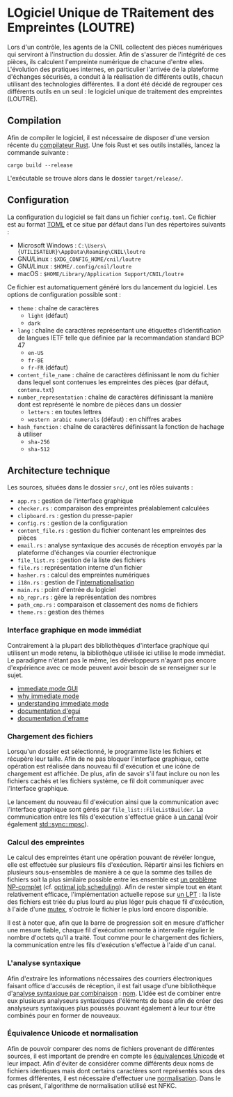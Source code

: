 # LOgiciel Unique de TRaitement des Empreintes (LOUTRE)

Lors d'un contrôle, les agents de la CNIL collectent des pièces numériques qui serviront à l'instruction du dossier. Afin de s'assurer de l'intégrité de ces pièces, ils calculent l'empreinte numérique de chacune d'entre elles. L'évolution des pratiques internes, en particulier l'arrivée de la plateforme d'échanges sécurisés, a conduit à la réalisation de différents outils, chacun utilisant des technologies différentes. Il a dont été décidé de regrouper ces différents outils en un seul : le logiciel unique de traitement des empreintes (LOUTRE).


## Compilation

Afin de compiler le logiciel, il est nécessaire de disposer d'une version récente du [compilateur Rust](https://www.rust-lang.org/tools/install). Une fois Rust et ses outils installés, lancez la commande suivante :

```
cargo build --release
```

L'exécutable se trouve alors dans le dossier `target/release/`.


## Configuration

La configuration du logiciel se fait dans un fichier `config.toml`. Ce fichier est au format [TOML](https://toml.io/fr/) et ce situe par défaut dans l’un des répertoires suivants :

- Microsoft Windows : `C:\Users\{UTILISATEUR}\AppData\Roaming\CNIL\loutre`
- GNU/Linux : `$XDG_CONFIG_HOME/cnil/loutre`
- GNU/Linux : `$HOME/.config/cnil/loutre`
- macOS : `$HOME/Library/Application Support/CNIL/loutre`

Ce fichier est automatiquement généré lors du lancement du logiciel. Les options de configuration possible sont :

- `theme` : chaîne de caractères
  * `light` (défaut)
  * `dark`
- `lang` : chaîne de caractères représentant une étiquettes d’identification de langues IETF telle que définiee par la recommandation standard BCP 47
  * `en-US`
  * `fr-BE`
  * `fr-FR` (défaut)
- `content_file_name` : chaîne de caractères définissant le nom du fichier dans lequel sont contenues les empreintes des pièces (par défaut, `contenu.txt`)
- `number_representation` : chaîne de caractères définissant la manière dont est représenté le nombre de pièces dans un dossier
  * `letters` : en toutes lettres
  * `western arabic numerals` (défaut) : en chiffres arabes
- `hash_function` : chaîne de caractères définissant la fonction de hachage à utiliser
  * `sha-256`
  * `sha-512`


## Architecture technique

Les sources, situées dans le dossier `src/`, ont les rôles suivants :

- `app.rs` : gestion de l'interface graphique
- `checker.rs` : comparaison des empreintes préalablement calculées
- `clipboard.rs` : gestion du presse-papier
- `config.rs` : gestion de la configuration
- `content_file.rs` : gestion du fichier contenant les empreintes des pièces
- `email.rs` : analyse syntaxique des accusés de réception envoyés par la plateforme d'échanges via courrier électronique
- `file_list.rs` : gestion de la liste des fichiers
- `file.rs` : représentation interne d'un fichier
- `hasher.rs` : calcul des empreintes numériques
- `i18n.rs` : gestion de l'[internationalisation](https://fr.wikipedia.org/wiki/Internationalisation_(informatique))
- `main.rs` : point d'entrée du logiciel
- `nb_repr.rs` : gère la représentation des nombres
- `path_cmp.rs` : comparaison et classement des noms de fichiers
- `theme.rs` : gestion des thèmes

### Interface graphique en mode immédiat

Contrairement à la plupart des bibliothèques d'interface graphique qui utilisent un mode retenu, la bibliothèque utilisée ici utilise le mode immédiat. Le paradigme n'étant pas le même, les développeurs n'ayant pas encore d'expérience avec ce mode peuvent avoir besoin de se renseigner sur le sujet.

- [immediate mode GUI](https://en.wikipedia.org/wiki/Immediate_mode_GUI)
- [why immediate mode](https://github.com/emilk/egui#why-immediate-mode)
- [understanding immediate mode](https://docs.rs/egui/latest/egui/#understanding-immediate-mode)
- [documentation d'egui](https://docs.rs/egui/latest/egui/)
- [documentation d'eframe](https://docs.rs/eframe/latest/eframe/)

### Chargement des fichiers

Lorsqu'un dossier est sélectionné, le programme liste les fichiers et récupère leur taille. Afin de ne pas bloquer l'interface graphique, cette opération est réalisée dans nouveau fil d'exécution et une icône de chargement est affichée. De plus, afin de savoir s'il faut inclure ou non les fichiers cachés et les fichiers système, ce fil doit communiquer avec l'interface graphique.

Le lancement du nouveau fil d'exécution ainsi que la communication avec l'interface graphique sont gérés par `file_list::FileListBuilder`. La communication entre les fils d'exécution s'effectue grâce à [un canal](https://jimskapt.github.io/rust-book-fr/ch16-02-message-passing.html) (voir également [std::sync::mpsc](https://doc.rust-lang.org/std/sync/mpsc/index.html)).

### Calcul des empreintes

Le calcul des empreintes étant une opération pouvant de révéler longue, elle est effectuée sur plusieurs fils d'exécution. Répartir ainsi les fichiers en plusieurs sous-ensembles de manière à ce que la somme des tailles de fichiers soit la plus similaire possible entre les ensemble est [un problème NP-complet](https://en.wikipedia.org/wiki/Partition_problem) (cf. [optimal job scheduling](https://en.wikipedia.org/wiki/Optimal_job_scheduling)). Afin de rester simple tout en étant relativement efficace, l'implémentation actuelle repose sur [un LPT](https://en.wikipedia.org/wiki/Longest-processing-time-first_scheduling) : la liste des fichiers est triée du plus lourd au plus léger puis chaque fil d'exécution, à l'aide d'une [mutex](https://doc.rust-lang.org/std/sync/struct.Mutex.html), s'octroie le fichier le plus lord encore disponible.

Il est à noter que, afin que la barre de progression soit en mesure d'afficher une mesure fiable, chaque fil d'exécution remonte à intervalle régulier le nombre d'octets qu'il a traité. Tout comme pour le chargement des fichiers, la communication entre les fils d'exécution s'effectue à l'aide d'un canal.

### L'analyse syntaxique

Afin d'extraire les informations nécessaires des courriers électroniques faisant office d'accusés de réception, il est fait usage d'une bibliothèque d'[analyse syntaxique par combinaison](https://en.wikipedia.org/wiki/Parser_combinator) : [nom](https://github.com/Geal/nom). L'idée est de combiner entre eux plusieurs analyseurs syntaxiques d'éléments de base afin de créer des analyseurs syntaxiques plus poussés pouvant également à leur tour être combinés pour en former de nouveaux.

### Équivalence Unicode et normalisation

Afin de pouvoir comparer des noms de fichiers provenant de différentes sources, il est important de prendre en compte les [équivalences Unicode](https://fr.wikipedia.org/wiki/%C3%89quivalence_Unicode) et leur impact. Afin d'éviter de considérer comme différents deux noms de fichiers identiques mais dont certains caractères sont représentés sous des formes différentes, il est nécessaire d'effectuer une [normalisation](https://fr.wikipedia.org/wiki/Normalisation_Unicode). Dans le cas présent, l'algorithme de normalisation utilisé est NFKC.
